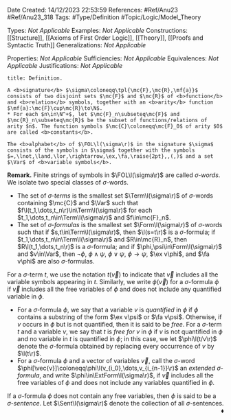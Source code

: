 <div class="topSpace"></div>

Date Created: 14/12/2023 22:53:59
References: #Ref/Anu23 #Ref/Anu23_318
Tags: #Type/Definition #Topic/Logic/Model_Theory

Types: <i>Not Applicable</i>
Examples: <i>Not Applicable</i>
Constructions: [[Structure]], [[Axioms of First Order Logic]], [[Theory]], [[Proofs and Syntactic Truth]]
Generalizations: <i>Not Applicable</i>

Properties: <i>Not Applicable</i>
Sufficiencies: <i>Not Applicable</i>
Equivalences: <i>Not Applicable</i>
Justifications: <i>Not Applicable</i>

``` ad-Definition
title: Definition.

A <b>signature</b> $\sigma\coloneqq\tpl{\mc{F},\mc{R},\mf{a}}$ consists of two disjoint sets $\mc{F}$ and $\mc{R}$ of <b>function</b> and <b>relation</b> symbols, together with an <b>arity</b> function $\mf{a}:\mc{F}\cup\mc{R}\to\N$.
* For each $n\in\N^+$, let $\mc{F}_n\subseteq\mc{F}$ and $\mc{R}_n\subseteq\mc{R}$ be the subset of functions/relations of arity $n$. The function symbols $\mc{C}\coloneqq\mc{F}_0$ of arity $0$ are called <b>constants</b>.

The <b>alphabet</b> of $\FOL\l(\sigma\r)$ in the signature $\sigma$ consists of the symbols in $\sigma$ together with the symbols $=,\lnot,\land,\lor,\rightarrow,\ex,\fa,\raise{2pt},,(,)$ and a set $\Var$ of <b>variable symbols</b>.

```

<b>Remark.</b> Finite strings of symbols in $\FOL\l(\sigma\r)$ are called <i>$\sigma$-words</i>. We isolate two special classes of $\sigma$-words.
* The set of <i>$\sigma$-terms</i> is the smallest set $\Term\l(\sigma\r)$ of $\sigma$-words containing $\mc{C}$ and $\Var$ such that $f\l(t_1,\dots,t_n\r)\in\Term\l(\sigma\r)$ for each $t_1,\dots,t_n\in\Term\l(\sigma\r)$ and $f\in\mc{F}_n$.
* The set of <i>$\sigma$-formulas</i> is the smallest set $\Form\l(\sigma\r)$ of $\sigma$-words such that if $s,t\in\Term\l(\sigma\r)$, then $\l(s=t\r)$ is a $\sigma$-formula; if $t_1,\dots,t_n\in\Term\l(\sigma\r)$ and $R\in\mc{R}_n$, then $R\l(t_1,\dots,t_n\r)$ is a $\sigma$-formula; and if $\phi,\psi\in\Form\l(\sigma\r)$ and $v\in\Var$, then $\lnot\phi$, $\phi\land\psi$, $\phi\lor\psi$, $\phi\rightarrow\psi$, $\ex v\phi$, and $\fa v\phi$ are also $\sigma$-formulas.

For a $\sigma$-term $t$, we use the notation $t(\vec{v})$ to indicate that $\vec{v}$ includes all the variable symbols appearing in $t$. Similarly, we write $\phi(\vec{v})$ for a $\sigma$-formula $\phi$ if $\vec{v}$ includes all the free variables of $\phi$ and does not include any quantified variable in $\phi$.

* For a $\sigma$-formula $\phi$, we say that a variable $v$ is <i>quantified</i> in $\phi$ if $\phi$ contains a substring of the form $\ex v\psi$ or $\fa v\psi$. Otherwise, if $v$ occurs in $\phi$ but is not quantified, then it is said to be <i>free</i>. For a $\sigma$-term $t$ and a variable $v$, we say that $t$ is <i>free for $v$</i> in $\phi$ if $v$ is not quantified in $\phi$ and no variable in $t$ is quantified in $\phi$; in this case, we let $\phi\l(t/v\r)$ denote the $\sigma$-formula obtained by replacing every occurrence of $v$ by $\l(t\r)$.
* For a $\sigma$-formula $\phi$ and a vector of variables $\vec{v}$, call the $\sigma$-word $\phi[\vec{v}]\coloneqq\phi\l(v_{i_0},\dots,v_{i_{n-1}}\r)$ an <i>extended $\sigma$-formula</i>, and write $\phi\in\ExtForm\l(\sigma\r)$, if $\vec{v}$ includes all the free variables of $\phi$ and does not include any variables quantified in $\phi$.

If a $\sigma$-formula $\phi$ does not contain any free variables, then $\phi$ is said to be a <i>$\sigma$-sentence</i>. Let $\Sent\l(\sigma\r)$ denote the collection of all $\sigma$-sentences.<span style="float:right;">$\blacklozenge$</span>
